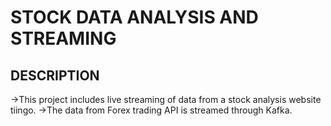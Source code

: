 # STOCK DATA ANALYSIS AND STREAMING

## DESCRIPTION
->This project includes live streaming of data from a stock analysis website tiingo.
->The data from Forex trading API is streamed through Kafka.

